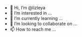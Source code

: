 - 👋 Hi, I’m @lizleya
- 👀 I’m interested in ...
- 🌱 I’m currently learning ...
- 💞️ I’m looking to collaborate on ...
- 📫 How to reach me ...

<!---
lizleya/lizleya is a ✨ special ✨ repository because its `README.md` (this file) appears on your GitHub profile.
You can click the Preview link to take a look at your changes.
--->
